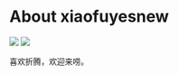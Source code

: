 # About xiaofuyesnew

![](https://komarev.com/ghpvc/?username=xiaofuyesnew)
![](https://komarev.com/ghpvc/?username=xiaofuyesnew)

喜欢折腾，欢迎来唠。